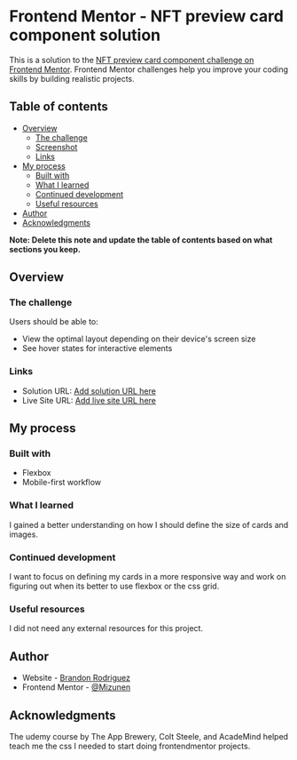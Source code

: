 # Frontend Mentor - NFT preview card component solution

This is a solution to the [NFT preview card component challenge on Frontend Mentor](https://www.frontendmentor.io/challenges/nft-preview-card-component-SbdUL_w0U). Frontend Mentor challenges help you improve your coding skills by building realistic projects. 

## Table of contents

- [Overview](#overview)
  - [The challenge](#the-challenge)
  - [Screenshot](#screenshot)
  - [Links](#links)
- [My process](#my-process)
  - [Built with](#built-with)
  - [What I learned](#what-i-learned)
  - [Continued development](#continued-development)
  - [Useful resources](#useful-resources)
- [Author](#author)
- [Acknowledgments](#acknowledgments)

**Note: Delete this note and update the table of contents based on what sections you keep.**

## Overview

### The challenge

Users should be able to:

- View the optimal layout depending on their device's screen size
- See hover states for interactive elements


### Links

- Solution URL: [Add solution URL here](https://your-solution-url.com)
- Live Site URL: [Add live site URL here](https://mizunen.github.io/nft-preview-card-component-with-css-flexbox/)

## My process

### Built with

- Flexbox
- Mobile-first workflow

### What I learned

I gained a better understanding on how I should define the size of cards and images.



### Continued development

I want to focus on defining my cards in a more responsive way and work on figuring out when its better to use flexbox or the css grid.



### Useful resources
I did not need any external resources for this project.

## Author

- Website - [Brandon Rodriguez](https://www.your-site.com)
- Frontend Mentor - [@Mizunen](https://www.frontendmentor.io/profile/Mizunen)

## Acknowledgments

The udemy course by The App Brewery, Colt Steele, and AcadeMind helped teach me the css I needed to start doing frontendmentor projects.

